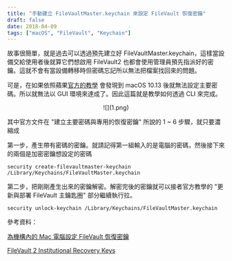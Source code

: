 ```yaml
---
title: "手動建立 FileVaultMaster.keychain 來設定 FileVault 恢復密鑰"
draft: false
date: 2018-04-09
tags: ["macOS", "FileVault", "Keychain"]
---
```



故事很簡單，就是過去可以透過預先建立好 FileVaultMaster.keychain，這樣當設備交給使用者後就算它們想啟用 FileVault2 也都會使用管理員預先指派好的密鑰。這就不會有當設備轉移時但密碼忘記所以無法把檔案找回來的問題。

<!--more-->

可是，在如果依照蘋果[官方的教學](https://support.apple.com/zh-tw/HT202385) 會發現到 macOS 10.13 後就無法設定主要密碼。所以就無法以 GUI 環境來達成了。因此這篇就是教學如何透過 CLI 來完成。

<center>
![](1.png)
</center>




其中官方文件在 "建立主要密碼與專用的恢復密鑰" 所說的 1 ~ 6 步驟，就只要濃縮成

第一步，產生帶有密碼的密鑰。就請記得第一組輸入的是電腦的密碼，然後接下來的兩個是加密密鑰想設定的密碼

`security create-filevaultmaster-keychain /Library/Keychains/FileVaultMaster.keychain`


第二步，把剛剛產生出來的密鑰解密。解密完後的密鑰就可以接者官方教學的 "更新與部署 FileVault 主鑰匙圈" 部分繼續執行拉。

`security unlock-keychain /Library/Keychains/FileVaultMaster.keychain`



參考資料：

[為機構內的 Mac 電腦設定 FileVault 恢復密鑰](https://support.apple.com/zh-tw/HT202385)

[FileVault 2 Institutional Recovery Keys](https://derflounder.wordpress.com/2014/08/13/filevault-2-institutional-recovery-keys-creation-deployment-and-use/)



